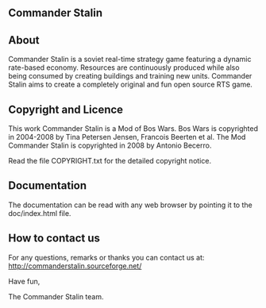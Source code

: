 Commander Stalin
----------------

About
-----
Commander Stalin is a soviet real-time strategy game featuring a dynamic
rate-based economy. Resources are continuously produced while also being
consumed by creating buildings and training new units. Commander Stalin 
aims to create a completely original and fun open source RTS game. 

Copyright and Licence
---------------------
This work Commander Stalin is a Mod of Bos Wars. Bos Wars is copyrighted in 2004-2008 by
Tina Petersen Jensen, Francois Beerten et al. The Mod Commander Stalin is copyrighted in
2008 by Antonio Becerro.

Read the file COPYRIGHT.txt for the detailed copyright notice.

Documentation
-------------
The documentation can be read with any web browser by pointing it
to the doc/index.html file.

How to contact us
-----------------
For any questions, remarks or thanks you can contact us at:
http://commanderstalin.sourceforge.net/

Have fun,

The Commander Stalin team.
